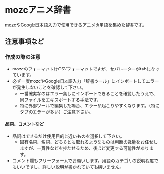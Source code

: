 # mozcアニメ辞書
[mozc](https://github.com/google/mozc)や[Google日本語入力](https://www.google.co.jp/ime/)で使用できるアニメの単語を集めた辞書です。

## 注意事項など

### 作成の際の注意
* mozcのフォーマットはCSVフォーマットですが、セパレーターがtabになっています。
* 必ず一度mozcやGoogle日本語入力「辞書ツール」にインポートしてエラーが発生しないことを確認して下さい。
  * 一番確実なのはエラー無しにインポートできることを確認したうえで、同ファイルをエキスポートする手法です。
  * 特に外部ツールで編集した場合、エラーが起こりやすくなります。（特にタブのエラーが多い）ご注意下さい。

#### 品詞、コメントなど
* 品詞はできるだけ使用目的に近いものを選択して下さい。
  * 固有名詞、名詞、どちらとも取れるようなものは判断の裁量をお任せしますが、一貫性などを持たせるため、後ほど変更する可能性があります。
* コメント欄もフリーフォームでお願いします。用語のカテゴリの説明程度でもいいですし、詳しい説明が書かれていても構いません。
